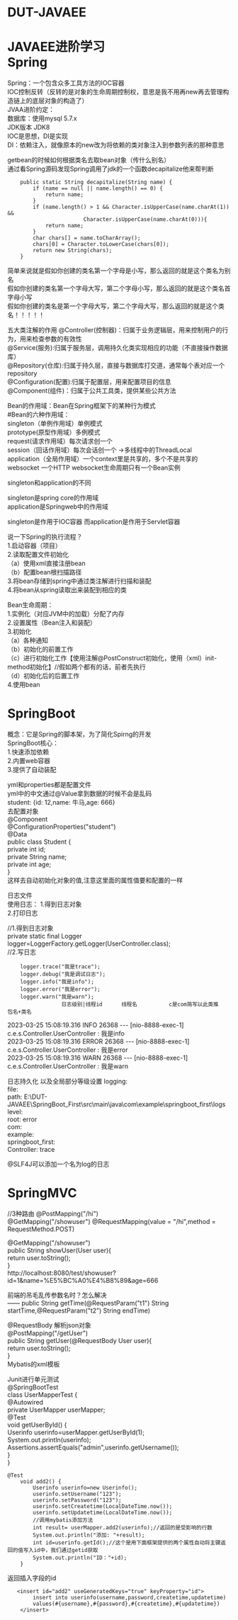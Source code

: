 # DUT-JAVAEE
JAVAEE进阶学习<br/>
Spring
====
Spring：一个包含众多工具方法的IOC容器<br/>
IOC控制反转（反转的是对象的生命周期控制权，意思是我不用再new再去管理构造链上的底层对象的构造了）<br/>
JVAA进阶约定：<br/>
数据库：使用mysql 5.7.x<br/>
JDK版本 JDK8<br/>
IOC是思想，DI是实现<br/>
DI：依赖注入，就像原本的new改为将依赖的类对象注入到参数列表的那种意思<br/>

getbean的时候如何根据类名去取bean对象（传什么别名）<br/>
通过看Spring源码发现Spring调用了jdk的一个函数decapitalize他来帮判断
````
    public static String decapitalize(String name) {
        if (name == null || name.length() == 0) {
            return name;
        }
        if (name.length() > 1 && Character.isUpperCase(name.charAt(1)) &&
                        Character.isUpperCase(name.charAt(0))){
            return name;
        }
        char chars[] = name.toCharArray();
        chars[0] = Character.toLowerCase(chars[0]);
        return new String(chars);
    }
````
简单来说就是假如你创建的类名第一个字母是小写，那么返回的就是这个类名为别名  
假如你创建的类名第一个字母大写，第二个字母小写，那么返回的就是这个类名首字母小写  
假如你创建的类名是第一个字母大写，第二个字母大写，那么返回的就是这个类名！！！！！  

五大类注解的作用
@Controller(控制器)：归属于业务逻辑层，用来控制用户的行为，用来检查参数的有效性  
@Service(服务):归属于服务层，调用持久化类实现相应的功能（不直接操作数据库）  
@Repository(仓库):归属于持久层，直接与数据库打交道，通常每个表对应一个repository    
@Configuration(配置):归属于配置层，用来配置项目的信息  
@Component(组件)：归属于公共工具类，提供某些公共方法    

Bean的作用域：Bean在Spring框架下的某种行为模式  
#Bean的六种作用域：  
singleton（单例作用域）单例模式  
prototype(原型作用域）多例模式  
request(请求作用域）每次请求创一个  
session（回话作用域）每次会话创一个     ->多线程中的ThreadLocal  
application（全局作用域）一个context里是共享的，多个不是共享的  
websocket 一个HTTP websocket生命周期只有一个Bean实例  


singleton和application的不同

singleton是spring core的作用域   
application是Springweb中的作用域  

singleton是作用于IOC容器
而application是作用于Servlet容器

说一下Spring的执行流程？  
1.启动容器（项目）  
2.读取配置文件初始化  
（a）使用xml直接注册bean  
（b）配置bean根扫描路径  
3.将bean存储到spring中通过类注解进行扫描和装配  
4.将bean从spring读取出来装配到相应的类  

Bean生命周期：  
1.实例化（对应JVM中的加载）分配了内存  
2.设置属性（Bean注入和装配）  
3.初始化  
（a）各种通知  
（b）初始化的前置工作  
（c）进行初始化工作【使用注解@PostConstruct初始化，使用（xml）init-method初始化】//假如两个都有的话，前者先执行  
（d）初始化后的后置工作  
4.使用bean  


SpringBoot  
====
概念：它是Spring的脚本架，为了简化Spirng的开发  
SpringBoot核心：  
1.快速添加依赖  
2.内置web容器  
3.提供了自动装配  

yml和properties都是配置文件  
yml中的中文通过@Value拿到数据的时候不会是乱码  
student: {id: 12,name: 牛马,age: 666}  
去配置对象  
@Component  
@ConfigurationProperties("student")  
@Data  
public class Student {  
    private int id;  
    private String name;  
    private int age;  
}  
这样去自动初始化对象的值,注意这里面的属性值要和配置的一样  

日志文件  
使用日志：
1.得到日志对象  
2.打印日志  

  //1.得到日志对象  
    private static final Logger logger=LoggerFactory.getLogger(UserController.class);  
  //2.写日志
  
        logger.trace("我是trace");  
        logger.debug("我是调试日志");  
        logger.info("我是info");  
        logger.error("我是error");  
        logger.warn("我是warn");  
                     日志级别|线程id      线程名          c是com简写以此类推      包名+类名   
2023-03-25 15:08:19.316  INFO 26368 --- [nio-8888-exec-1] c.e.s.Controller.UserController          : 我是info  
2023-03-25 15:08:19.316 ERROR 26368 --- [nio-8888-exec-1] c.e.s.Controller.UserController          : 我是error  
2023-03-25 15:08:19.316  WARN 26368 --- [nio-8888-exec-1] c.e.s.Controller.UserController          : 我是warn  

日志持久化  以及全局部分等级设置
logging:   
  file:  
    path: E:\DUT-JAVAEE\SpringBoot_First\src\main\java\com\example\springboot_first\logs  
  level:  
    root: error  
    com:  
      example:  
        springboot_first:  
          Controller: trace  
     
@SLF4J可以添加一个名为log的日志

SpringMVC
====
//3种路由
@PostMapping("/hi")  
@GetMapping("/showuser")
@RequestMapping(value = "/hi",method = RequestMethod.POST)  

   @GetMapping("/showuser")  
    public String showUser(User user){  
        return user.toString();  
    }  
    http://localhost:8080/test/showuser?id=1&name=%E5%BC%A0%E4%B8%89&age=666  

前端的吊毛乱传参数名时？怎么解决  
—— public  String getTime(@RequestParam("t1") String startTime,@RequestParam("t2") String endTime)  

@RequestBody 解析json对象  
 @PostMapping("/getUser")  
    public String getUser(@RequestBody User user){  
        return user.toString();  
    }  
Mybatis的xml模板  
<?xml version="1.0" encoding="UTF-8"?>  
<!DOCTYPE mapper PUBLIC "-//mybatis.org//DTD Mapper 3.0//EN" "http://mybatis.org/dtd/mybatis-3-mapper.dtd">  
<mapper namespace="com.example.demo.mapper.UserMapper">  
   
</mapper>  
    
Junit进行单元测试  
    @SpringBootTest  
class UserMapperTest {  
@Autowired  
private UserMapper userMapper;  
    @Test  
    void getUserById() {  
        Userinfo userinfo=userMapper.getUserById(1);  
        System.out.println(userinfo);  
        Assertions.assertEquals("admin",userinfo.getUsername());  
    }  
}  

```
@Test
    void add2() {
        Userinfo userinfo=new Userinfo();
        userinfo.setUsername("123");
        userinfo.setPassword("123");
        userinfo.setCreatetime(LocalDateTime.now());
        userinfo.setUpdatetime(LocalDateTime.now());
        //调用mybatis添加方法
        int result= userMapper.add2(userinfo);//返回的是受影响的行数
        System.out.println("添加: "+result);
        int id=userinfo.getId();//这个是用下面框架提供的两个属性自动将主键返回的值写入id中，我们通过getid获取
        System.out.println("ID："+id);
    }
```

返回插入字段的id  
```
   <insert id="add2" useGeneratedKeys="true" keyProperty="id">
        insert into userinfo(username,password,createtime,updatetime)
        values(#{username},#{password},#{createtime},#{updatetime})
    </insert>
```
